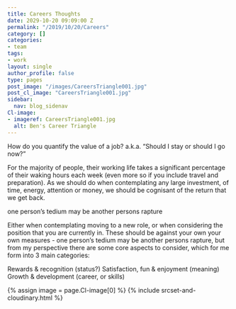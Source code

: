 ```yaml
---
title: Careers Thoughts
date: 2029-10-20 09:09:00 Z
permalink: "/2019/10/20/Careers"
category: []
categories:
- team
tags:
- work
layout: single
author_profile: false
type: pages
post_image: "/images/CareersTriangle001.jpg"
post_cl_image: "CareersTriangle001.jpg"
sidebar:
  nav: blog_sidenav
Cl-image:
- imageref: CareersTriangle001.jpg
  alt: Ben's Career Triangle
---
```


How do you quantify the value of a job? 
a.k.a. “Should I stay or should I go now?”

For the majority of people, their working life takes a significant percentage of their waking hours each week (even more so if you include travel and preparation).
As we should do when contemplating any large investment, of time, energy, attention or money, we should be cognisant of the return that we get back.  

  one person’s tedium may be another persons rapture

Either when contemplating moving to a new role, or when considering the position that you are currently in. These should be against your own your own measures - one person’s tedium may be another persons rapture, but from my perspective there are some core aspects to consider, which for me form into 3 main categories:

Rewards & recognition (status?)
Satisfaction, fun & enjoyment (meaning)
Growth & development (career, or skills)


{% assign image = page.Cl-image[0] %}
{% include srcset-and-cloudinary.html %}



